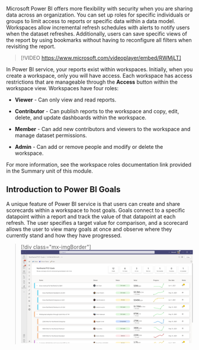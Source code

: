 Microsoft Power BI offers more flexibility with security when you are sharing data across an organization. You can set up roles for specific individuals or groups to limit access to reports or specific data within a data model. Workspaces allow incremental refresh schedules with alerts to notify users when the dataset refreshes. Additionally, users can save specific views of the report by using bookmarks without having to reconfigure all filters when revisiting the report.

> [!VIDEO https://www.microsoft.com/videoplayer/embed/RWMjLT]

In Power BI service, your reports exist within workspaces. Initially, when you create a workspace, only you will have access. Each workspace has access restrictions that are manageable through the **Access** button within the workspace view. Workspaces have four roles:

-   **Viewer** - Can only view and read reports.

-   **Contributor** - Can publish reports to the workspace and copy, edit, delete, and update dashboards within the workspace.

-   **Member** - Can add new contributors and viewers to the workspace and manage dataset permissions.

-   **Admin** - Can add or remove people and modify or delete the workspace.

For more information, see the workspace roles documentation link provided in the Summary unit of this module.

## Introduction to Power BI Goals

A unique feature of Power BI service is that users can create and share scorecards within a workspace to host goals. Goals connect to a specific datapoint within a report and track the value of that datapoint at each refresh. The user specifies a target value for comparison, and a scorecard allows the user to view many goals at once and observe where they currently stand and how they have progressed.

> [!div class="mx-imgBorder"]
> [![A list of goals on a scorecard in the Power BI Service.](../media/goals.png)](../media/goals.png#lightbox)